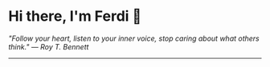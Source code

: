 <h1>Hi there, I'm Ferdi 👋</h1>

<p><em>
  "Follow your heart, listen to your inner voice, stop caring about what others think." — Roy T. Bennett
</em></p>

---
